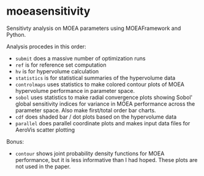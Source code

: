 moeasensitivity
===============

Sensitivty analysis on MOEA parameters using MOEAFramework and Python.  

Analysis procedes in this order:
- `submit` does a massive number of optimization runs
- `ref` is for reference set computation
- `hv` is for hypervolume calculation
- `statistics` is for statistical summaries of the hypervolume data
- `controlmaps` uses statistics to make colored contour plots of MOEA 
    hypervolume performance in parameter space.
- `sobol` uses statistics to make radial convergence plots showing Sobol' global 
    sensitivity indices for variance in MOEA performance across the parameter space.
    Also make first/total order bar charts.
- `cdf` does shaded bar / dot plots based on the hypervolume data
- `parallel` does parallel coordinate plots and makes input data files for
    AeroVis scatter plotting

Bonus:
- `contour` shows joint probability density functions for MOEA performance, but it 
    is less informative than I had hoped.  These plots are not used in the paper.
